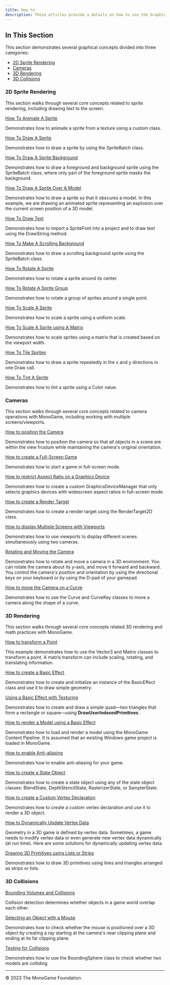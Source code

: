 ```yaml
---
title: How to
description: These articles provide a details on how to use the Graphics API in MonoGame.
---
```


## In This Section

This section demonstrates several graphical concepts divided into three categories:

* [2D Sprite Rendering](#2d-sprite-rendering)
* [Cameras](#cameras)
* [3D Rendering](#3d-rendering)
* [3D Collisions](#3d-collisions)

### 2D Sprite Rendering

This section walks through several core concepts related to sprite rendering, including drawing text to the screen.

[How To Animate A Sprite](HowTo_Animate_Sprite.md)

Demonstrates how to animate a sprite from a texture using a custom class.

[How To Draw A Sprite](HowTo_Draw_A_Sprite.md)

Demonstrates how to draw a sprite by using the SpriteBatch class.

[How To Draw A Sprite Background](HowTo_Draw_Sprite_Background.md)

Demonstrates how to draw a foreground and background sprite using the SpriteBatch class, where only part of the foreground sprite masks the background.

[How To Draw A Sprite Over A Model](HowTo_Draw_Sprite_Over_Model.md)

Demonstrates how to draw a sprite so that it obscures a model. In this example, we are drawing an animated sprite representing an explosion over the current screen position of a 3D model.

[How To Draw Text](HowTo_Draw_Text.md)

Demonstrates how to import a SpriteFont into a project and to draw text using the DrawString method.

[How To Make A Scrolling Background](HowTo_Make_Scrolling_Background.md)

Demonstrates how to draw a scrolling background sprite using the SpriteBatch class.

[How To Rotate A Sprite](HowTo_Rotate_Sprite.md)

Demonstrates how to rotate a sprite around its center.

[How To Rotate A Sprite Group](HowTo_Rotate_Sprite_Group.md)

Demonstrates how to rotate a group of sprites around a single point.

[How To Scale A Sprite](HowTo_Scale_Sprite.md)

Demonstrates how to scale a sprite using a uniform scale.

[How To Scale A Sprite using A Matrix](HowTo_Scale_Sprites_Matrix.md)

Demonstrates how to scale sprites using a matrix that is created based on the viewport width.

[How To Tile Sprites](HowTo_Tile_Sprites.md)

Demonstrates how to draw a sprite repeatedly in the x and y directions in one Draw call.

[How To Tint A Sprite](HowTo_Tint_Sprite.md)

Demonstrates how to tint a sprite using a Color value.

### Cameras

This section walks through several core concepts related to camera operations with MonoGame, including working with multiple screens/viewports.

[How to position the Camera](HowTo_FitCameraToScene.md)

Demonstrates how to position the camera so that all objects in a scene are within the view frustum while maintaining the camera's original orientation.

[How to create a Full-Screen Game](HowTo_FullScreen.md)

Demonstrates how to start a game in full-screen mode.

[How to restrict Aspect Ratio on a Graphics Device](HowTo_AspectRatio.md)

Demonstrates how to create a custom GraphicsDeviceManager that only selects graphics devices with widescreen aspect ratios in full-screen mode.

[How to create a Render Target](HowTo_Create_a_RenderTarget.md)

Demonstrates how to create a render target using the RenderTarget2D class.

[How to display Multiple Screens with Viewports](HowTo_UseViewportForSplitscreenGaming.md)

Demonstrates how to use viewports to display different scenes simultaneously using two cameras.

[Rotating and Moving the Camera](HowTo_RotateMoveCamera.md)

Demonstrates how to rotate and move a camera in a 3D environment. You can rotate the camera about its y-axis, and move it forward and backward. You control the camera's position and orientation by using the directional keys on your keyboard or by using the D-pad of your gamepad.

[How to move the Camera on a Curve](HowTo_ScriptedCamera.md)

Demonstrates how to use the Curve and CurveKey classes to move a camera along the shape of a curve.

### 3D Rendering

This section walks through several core concepts related 3D rendering and math practices with MonoGame.

[How to transform a Point](HowTo_TransformPoint.md)

This example demonstrates how to use the Vector3 and Matrix classes to transform a point. A matrix transform can include scaling, rotating, and translating information.

[How to create a Basic Effect](HowTo_Create_a_BasicEffect.md)

Demonstrates how to create and initialize an instance of the BasicEffect class and use it to draw simple geometry.

[Using a Basic Effect with Texturing](HowTo_Draw_Textured_Quad.md)

Demonstrates how to create and draw a simple quad—two triangles that form a rectangle or square—using **DrawUserIndexedPrimitives**.

[How to render a Model using a Basic Effect](HowTo_RenderModel.md)

Demonstrates how to load and render a model using the MonoGame Content Pipeline. It is assumed that an existing Windows game project is loaded in MonoGame.

[How to enable Anti-aliasing](HowTo_Enable_Anti_Aliasing.md)

Demonstrates how to enable anti-aliasing for your game.

[How to create a State Object](HowTo_Create_a_StateObject.md)

Demonstrates how to create a state object using any of the state object classes: BlendState, DepthStencilState, RasterizerState, or SamplerState.

[How to create a Custom Vertex Declaration](HowTo_UseACustomVertex.md)

Demonstrates how to create a custom vertex declaration and use it to render a 3D object.

[How to Dynamically Update Vertex Data](HowTo_DynamicallyUpdateVertices.md)

Geometry in a 3D game is defined by vertex data. Sometimes, a game needs to modify vertex data or even generate new vertex data dynamically (at run time). Here are some solutions for dynamically updating vertex data.

[Drawing 3D Primitives using Lists or Strips](HowTo_Draw_3D_Primitives.md)

Demonstrates how to draw 3D primitives using lines and triangles arranged as strips or lists.

### 3D Collisions

[Bounding Volumes and Collisions](../HowTo_CollisionDetectionOverview.md)

Collision detection determines whether objects in a game world overlap each other.

[Selecting an Object with a Mouse](HowTo_Select_and_Object_with_a_Mouse.md)

Demonstrates how to check whether the mouse is positioned over a 3D object by creating a ray starting at the camera's near clipping plane and ending at its far clipping plane.

[Testing for Collisions](HowTo_Test_for_Collisions.md)

Demonstrates how to use the BoundingSphere class to check whether two models are colliding.

---

© 2023 The MonoGame Foundation.
